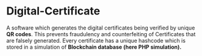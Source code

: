 # Digital-Certificate
A software which generates the digital certificates being verified by unique **QR codes**. This prevents fraudulency and counterfeiting of Certificates that are falsely generated. Every certificate has a unique hashcode which is stored in a simulation of **Blockchain database (here PHP simulation).**
